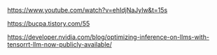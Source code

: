 https://www.youtube.com/watch?v=ehIdjNaJyIw&t=15s

https://bucpa.tistory.com/55

https://developer.nvidia.com/blog/optimizing-inference-on-llms-with-tensorrt-llm-now-publicly-available/

